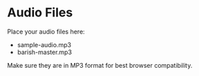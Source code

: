 # Audio Files

Place your audio files here:
- sample-audio.mp3
- barish-master.mp3

Make sure they are in MP3 format for best browser compatibility.